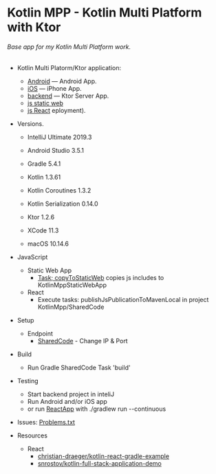 # Kotlin MPP - Kotlin Multi Platform with Ktor

###### Base app for my Kotlin Multi Platform work.



* Kotlin Multi Platorm/Ktor application:
  * [Android](app) &mdash; Android App.
  * [iOS](native/KotlinMpp) &mdash; iPhone App.
  * [backend](backend/KotlinMpp) &mdash; Ktor Server App.
  * [js static web](js/KotlinMppStaticWeb)
  * [js React](js/KotlinMppReact)
eployment).

* Versions.
    * IntelliJ Ultimate 2019.3
    * Android Studio 3.5.1
    * Gradle 5.4.1
    * Kotlin 1.3.61
    * Kotlin Coroutines 1.3.2
    * Kotlin Serialization 0.14.0
    * Ktor 1.2.6
    
    * XCode 11.3
    * macOS 10.14.6

* JavaScript 
    * Static Web App
        * [Task; copyToStaticWeb](SharedCode/build.gradle.kts) copies js includes to KotlinMppStaticWebApp
    * React
        * Execute tasks: publishJsPublicationToMavenLocal in project KotlinMpp/SharedCode

* Setup
    * Endpoint
        * [SharedCode](SharedCode/src/commonMain/kotlin/ConstantsShared.kt) - Change IP & Port

* Build 
    * Run Gradle SharedCode Task 'build'

* Testing
    * Start backend project in inteliJ
    * Run Android and/or iOS app
    * or run [ReactApp](js/KotlinMppReact) with ./gradlew run --continuous

* Issues: [Problems.txt](app/src/main/assets/Problems.txt)

* Resources
    * React 
        * [christian-draeger/kotlin-react-gradle-example](https://github.com/christian-draeger/kotlin-react-gradle-example)
        * [snrostov/kotlin-full-stack-application-demo](https://github.com/snrostov/kotlin-full-stack-application-demo)